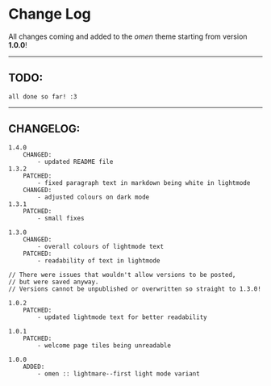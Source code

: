 # Change Log

All changes coming and added to the *omen* theme starting from version **1.0.0**!

<hr>

## TODO:

```
all done so far! :3
```

<hr>

## CHANGELOG:

```
1.4.0
    CHANGED:
        - updated README file
1.3.2
    PATCHED:
        - fixed paragraph text in markdown being white in lightmode
    CHANGED:
        - adjusted colours on dark mode
1.3.1
    PATCHED:
        - small fixes

1.3.0
    CHANGED:
        - overall colours of lightmode text
    PATCHED:
        - readability of text in lightmode

// There were issues that wouldn't allow versions to be posted,
// but were saved anyway.
// Versions cannot be unpublished or overwritten so straight to 1.3.0!

1.0.2
    PATCHED:
        - updated lightmode text for better readability

1.0.1
    PATCHED:
        - welcome page tiles being unreadable

1.0.0
    ADDED:
        - omen :: lightmare--first light mode variant
```